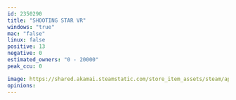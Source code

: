 ```yaml
---
id: 2350290
title: "SHOOTING STAR VR"
windows: "true"
mac: "false"
linux: false
positive: 13
negative: 0
estimated_owners: "0 - 20000"
peak_ccu: 0

image: https://shared.akamai.steamstatic.com/store_item_assets/steam/apps/2350290/header.jpg?t=1687228466
opinions:
---
```

